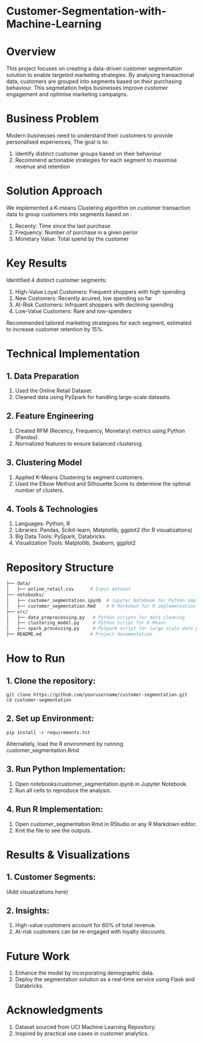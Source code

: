 # Customer-Segmentation-with-Machine-Learning

# Overview

This project focuses on creating a data-driven customer segmentation solution to enable targeted marketing strategies. By analysing transactional data, customers are grouped into segments based on their purchasing behaviour. This segmetation helps businesses improve customer engagement and optimise marketing campaigns. 

# Business Problem
Modern businesses need to understand  their customers to provide personalised experiences, The goal is to:
1. Identify distinct customer groups based on their behaviour
2. Recommend actionable strategies for each segment to maximise revenue and retention

# Solution Approach 
We implemented a K-means Clustering algorithm on customer transaction data to group customers into segments based on : 
1. Recenty: Time since the last purchase
2. Frequency: Number of purchase in a given perior
3. Monetary Value: Total spend by the customer

# Key Results
Identified 4 distinct customer segments:
1. High-Value Loyal Customers: Frequent shoppers with high spending
2. New Customers: Recently acuired, low spending so far
3. At-Risk Customers: Infrquent shoppers with declining spending
4. Low-Value Customers: Rare and low-spenders

Recommended tailored marketing strategoes for each segment, estimated to increase customer retention by 15%. 

# Technical Implementation
## 1. Data Preparation
1. Used the Online Retail Dataset.
2. Cleaned data using PySpark for handling large-scale datasets.

## 2. Feature Engineering
1. Created RFM (Recency, Frequency, Monetary) metrics using Python (Pandas).
2. Normalized features to ensure balanced clustering.


## 3. Clustering Model
1. Applied K-Means Clustering to segment customers.
2. Used the Elbow Method and Silhouette Score to determine the optimal number of clusters.


## 4. Tools & Technologies
1. Languages: Python, R
2. Libraries: Pandas, Scikit-learn, Matplotlib, ggplot2 (for R visualizations)
3. Big Data Tools: PySpark, Databricks
4. Visualization Tools: Matplotlib, Seaborn, ggplot2


# Repository Structure

```bash
├── data/
│   ├── online_retail.csv      # Input dataset
├── notebooks/
│   ├── customer_segmentation.ipynb  # Jupyter Notebook for Python implementation
│   ├── customer_segmentation.Rmd    # R Markdown for R implementation
├── src/
│   ├── data_preprocessing.py   # Python scripts for data cleaning
│   ├── clustering_model.py     # Python script for K-Means
│   ├── spark_processing.py     # PySpark script for large-scale data processing
├── README.md                  # Project documentation
```

# How to Run
## 1. Clone the repository:
   ```
git clone https://github.com/yourusername/customer-segmentation.git
cd customer-segmentation
```
## 2. Set up Environment:

```
pip install -r requirements.txt
```
Alternatiely, load the R environment by running customer_segmentation.Rmd

## 3. Run Python Implementation:
1. Open notebooks/customer_segmentation.ipynb in Jupyter Notebook.
2. Run all cells to reproduce the analysis.

## 4. Run R Implementation:
1. Open customer_segmentation.Rmd in RStudio or any R Markdown editor.
2. Knit the file to see the outputs.

# Results & Visualizations
## 1. Customer Segments:

(Add visualizations here)

## 2. Insights:
1. High-value customers account for 60% of total revenue.
2. At-risk customers can be re-engaged with loyalty discounts.

# Future Work
1. Enhance the model by incorporating demographic data.
2. Deploy the segmentation solution as a real-time service using Flask and Databricks.


# Acknowledgments
1. Dataset sourced from UCI Machine Learning Repository.
2. Inspired by practical use cases in customer analytics.


